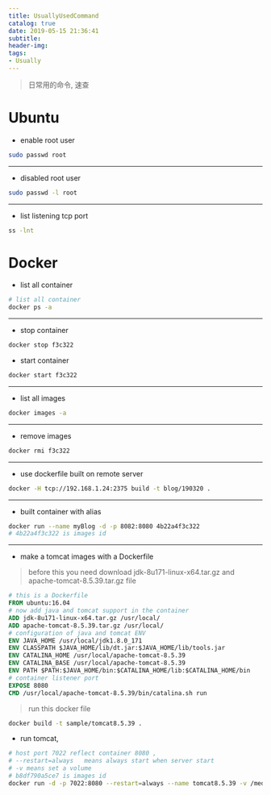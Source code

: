 ```yaml
---
title: UsuallyUsedCommand
catalog: true
date: 2019-05-15 21:36:41
subtitle:
header-img:
tags:
- Usually
---
```

> 日常用的命令, 速查
>

# Ubuntu

* enable root user
```bash
sudo passwd root
```
-----------------------
* disabled root user

```bash
sudo passwd -l root
```
-----------------------
* list listening tcp port
```bash
ss -lnt
```

# Docker

* list all container

```bash
# list all container
docker ps -a
```
-----------------------
* stop container
```bash
docker stop f3c322
```
* start container
```bash
docker start f3c322
```
-----------------------
* list all images
```bash
docker images -a
```
-----------------------
* remove images
```bash
docker rmi f3c322
```
-----------------------
* use dockerfile built on remote server
```bash
docker -H tcp://192.168.1.24:2375 build -t blog/190320 .
```
-----------------------
* built container with alias
```bash
docker run --name myBlog -d -p 8082:8080 4b22a4f3c322
# 4b22a4f3c322 is images id
```
-----------------------
* make a tomcat images with a Dockerfile
>before this you need download jdk-8u171-linux-x64.tar.gz and apache-tomcat-8.5.39.tar.gz file

```Dockerfile
# this is a Dockerfile
FROM ubuntu:16.04
# now add java and tomcat support in the container
ADD jdk-8u171-linux-x64.tar.gz /usr/local/
ADD apache-tomcat-8.5.39.tar.gz /usr/local/
# configuration of java and tomcat ENV
ENV JAVA_HOME /usr/local/jdk1.8.0_171
ENV CLASSPATH $JAVA_HOME/lib/dt.jar:$JAVA_HOME/lib/tools.jar
ENV CATALINA_HOME /usr/local/apache-tomcat-8.5.39
ENV CATALINA_BASE /usr/local/apache-tomcat-8.5.39
ENV PATH $PATH:$JAVA_HOME/bin:$CATALINA_HOME/lib:$CATALINA_HOME/bin
# container listener port
EXPOSE 8080
CMD /usr/local/apache-tomcat-8.5.39/bin/catalina.sh run
```
> run this docker file
```bash
docker build -t sample/tomcat8.5.39 .
```

* run tomcat, 

```bash
# host port 7022 reflect container 8080 , 
# --restart=always   means always start when server start
# -v means set a volume 
# b8df790a5ce7 is images id
docker run -d -p 7022:8080 --restart=always --name tomcat8.5.39 -v /media/disk1/tomcat8.5.39/webapps:/usr/local/apache-tomcat-8.5.39/webapps b8df790a5ce7
```